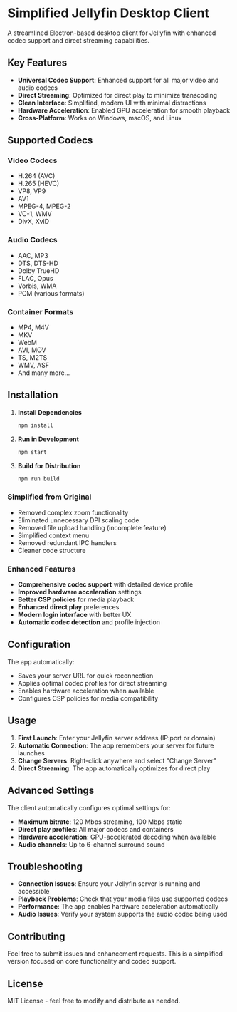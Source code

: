 # Simplified Jellyfin Desktop Client

A streamlined Electron-based desktop client for Jellyfin with enhanced codec support and direct streaming capabilities.

## Key Features

- **Universal Codec Support**: Enhanced support for all major video and audio codecs
- **Direct Streaming**: Optimized for direct play to minimize transcoding
- **Clean Interface**: Simplified, modern UI with minimal distractions
- **Hardware Acceleration**: Enabled GPU acceleration for smooth playback
- **Cross-Platform**: Works on Windows, macOS, and Linux

## Supported Codecs

### Video Codecs
- H.264 (AVC)
- H.265 (HEVC)
- VP8, VP9
- AV1
- MPEG-4, MPEG-2
- VC-1, WMV
- DivX, XviD

### Audio Codecs
- AAC, MP3
- DTS, DTS-HD
- Dolby TrueHD
- FLAC, Opus
- Vorbis, WMA
- PCM (various formats)

### Container Formats
- MP4, M4V
- MKV
- WebM
- AVI, MOV
- TS, M2TS
- WMV, ASF
- And many more...

## Installation

1. **Install Dependencies**
   ```bash
   npm install
   ```

2. **Run in Development**
   ```bash
   npm start
   ```

3. **Build for Distribution**
   ```bash
   npm run build
   ```

### Simplified from Original
- Removed complex zoom functionality
- Eliminated unnecessary DPI scaling code
- Removed file upload handling (incomplete feature)
- Simplified context menu
- Removed redundant IPC handlers
- Cleaner code structure

### Enhanced Features
- **Comprehensive codec support** with detailed device profile
- **Improved hardware acceleration** settings
- **Better CSP policies** for media playback
- **Enhanced direct play** preferences
- **Modern login interface** with better UX
- **Automatic codec detection** and profile injection

## Configuration

The app automatically:
- Saves your server URL for quick reconnection
- Applies optimal codec profiles for direct streaming
- Enables hardware acceleration when available
- Configures CSP policies for media compatibility

## Usage

1. **First Launch**: Enter your Jellyfin server address (IP:port or domain)
2. **Automatic Connection**: The app remembers your server for future launches
3. **Change Servers**: Right-click anywhere and select "Change Server"
4. **Direct Streaming**: The app automatically optimizes for direct play

## Advanced Settings

The client automatically configures optimal settings for:
- **Maximum bitrate**: 120 Mbps streaming, 100 Mbps static
- **Direct play profiles**: All major codecs and containers
- **Hardware acceleration**: GPU-accelerated decoding when available
- **Audio channels**: Up to 6-channel surround sound

## Troubleshooting

- **Connection Issues**: Ensure your Jellyfin server is running and accessible
- **Playback Problems**: Check that your media files use supported codecs
- **Performance**: The app enables hardware acceleration automatically
- **Audio Issues**: Verify your system supports the audio codec being used

## Contributing

Feel free to submit issues and enhancement requests. This is a simplified version focused on core functionality and codec support.

## License

MIT License - feel free to modify and distribute as needed.
